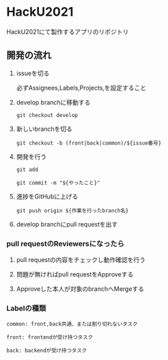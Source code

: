 # HackU2021

HackU2021にて製作するアプリのリポジトリ

## 開発の流れ

1. issueを切る

   必ずAssignees,Labels,Projects,を設定すること

1. develop branchに移動する

   `git checkout develop`

1. 新しいbranchを切る

   `git checkout -b (front|back|common)/${issue番号}`

1. 開発を行う

   `git add`

   `git commit -m "${やったこと}"`

1. 進捗をGitHubに上げる

   `git push origin ${作業を行ったbranch名}`

1. develop branchにpull requestを出す

### pull requestのReviewersになったら

1. pull requestの内容をチェックし動作確認を行う

1. 問題が無ければpull requestをApproveする

1. Approveした本人が対象のbranchへMergeする

### Labelの種類

    common: front,back共通、または割り切れないタスク

    front: frontendが受け持つタスク

    back: backendが受け持つタスク
